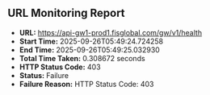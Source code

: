 ## URL Monitoring Report

- **URL:** https://api-gw1-prod1.fisglobal.com/gw/v1/health
- **Start Time:** 2025-09-26T05:49:24.724258
- **End Time:** 2025-09-26T05:49:25.032930
- **Total Time Taken:** 0.308672 seconds
- **HTTP Status Code:** 403
- **Status:** Failure
- **Failure Reason:** HTTP Status Code: 403
